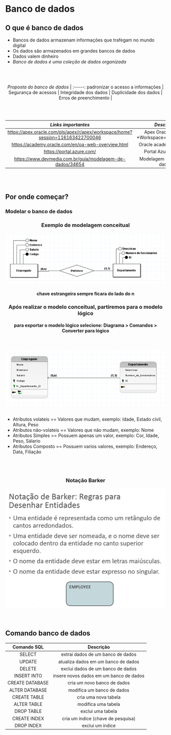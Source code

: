 # Banco de dados

## O que é banco de dados

* Bancos de dados armazenam informações que trafegam no mundo digital
* Os dados são armazenados em grandes bancos de dados
* Dados valem dinheiro
* *Banco de dados é uma coleção de dados organizada*


<br>
<br>

<center>

*Proposta do banco de dados* |
:-----: 
padronizar o acesso a informações |
Segurança de acessos |
Integridade dos dados |
Duplicidade dos dados |
Erros de preenchimento |

</center>

<br>
<br>


<center>

*Links importantes* | *Descrição*
:-----: | :----:
 https://apex.oracle.com/pls/apex/r/apex/workspace/home?session=116163422700046 | Apex Oracle (Learn) *Workspace==institucional
https://academy.oracle.com/en/oa-web-overview.html | Oracle academy (course)
https://portal.azure.com/ | Portal Azure (Cloud)
https://www.devmedia.com.br/guia/modelagem-de-dados/34654 | Modelagem de banco de dados

</center>

<br>
<br>

## Por onde começar?
### Modelar o banco de dados
<!-- ##### Esquema - Define a estrutura do banco de dados
##### Instância - banco de dados em um esquema
##### Estado do banco de dados
##### Catálogo (dicionário de dados)– armazena informação sobre o esquema

### Arquitetura de 3 camadas
####  Esquema Interno
#### Esquema Conceitual
#### Esquema Externo -- Visões do usuario

<br>
<br> -->

<center>

### Exemplo de modelagem conceitual

<img width="600" src="./image-1.png">



 #### chave estrangeira sempre ficara do lado do n

 ### Após realizar o modelo conceitual, partiremos para o modelo lógico
 #### para exportar o modelo lógico selecione: Diagrama > Comandos > Converter para lógico

<br>
<br>

<img width="600" src="./image-2.png">

<br>
<br>

</center>

* Atributos volateis == Valores que mudam, exemplo: Idade, Estado civil, Altura, Peso
* Atributos não-volateis == Valores que não mudam, exemplo: Nome
* Atributos Simples == Possuem apenas um valor, exemplo: Cor, Idade, Peso, Sálario
* Atributos Composto == Possuem varios valores, exemplo: Endereço, Data, Filiação
<br>
<br>
<center>

### Notação Barker

<img width="600" src="./image-3.png">


</center>

<br>
<br>

## Comando banco de dados

<center>

Comando SQL | Descrição
:-------: | :--------:
SELECT | extrai dados de um banco de dados
UPDATE | atualiza dados em um banco de dados
DELETE | exclui dados de um banco de dados
INSERT INTO | insere novos dados em um banco de dados
CREATE DATABASE | cria um novo banco de dados
ALTER DATABASE | modifica um banco de dados
CREATE TABLE | cria uma nova tabela
ALTER TABLE | modifica uma tabela
DROP TABLE | exclui uma tabela
CREATE INDEX | cria um índice (chave de pesquisa)
DROP INDEX | exclui um índice

 </center>